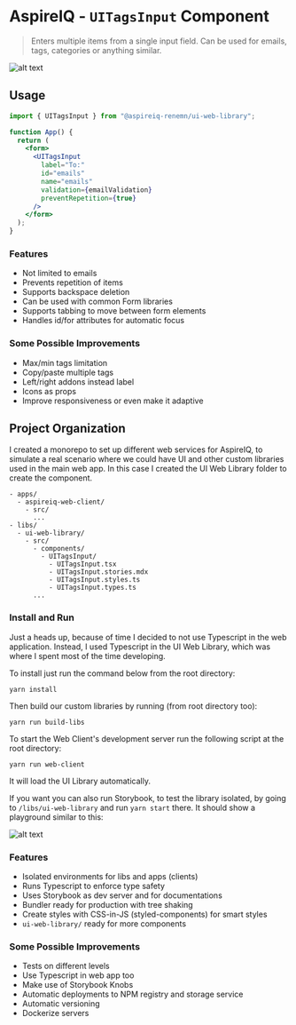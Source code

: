 # AspireIQ - `UITagsInput` Component

> Enters multiple items from a single input field. Can be used for emails, tags, categories or anything similar.

![alt text](https://user-images.githubusercontent.com/106011/87286140-15fdb400-c4be-11ea-98cf-9ff0a1302760.png "Screenshot")

## Usage

```jsx
import { UITagsInput } from "@aspireiq-renemn/ui-web-library";

function App() {
  return (
    <form>
      <UITagsInput
        label="To:"
        id="emails"
        name="emails"
        validation={emailValidation}
        preventRepetition={true}
      />
    </form>
  );
}
```

### Features

- Not limited to emails
- Prevents repetition of items
- Supports backspace deletion
- Can be used with common Form libraries
- Supports tabbing to move between form elements
- Handles id/for attributes for automatic focus

### Some Possible Improvements

- Max/min tags limitation
- Copy/paste multiple tags
- Left/right addons instead label
- Icons as props
- Improve responsiveness or even make it adaptive

## Project Organization

I created a monorepo to set up different web services for AspireIQ, to simulate a real scenario where we could have UI and other custom libraries used in the main web app. In this case I created the UI Web Library folder to create the component.

```
- apps/
  - aspireiq-web-client/
    - src/
      ...
- libs/
  - ui-web-library/
    - src/
      - components/
        - UITagsInput/
          - UITagsInput.tsx
          - UITagsInput.stories.mdx
          - UITagsInput.styles.ts
          - UITagsInput.types.ts
      ...
```

### Install and Run

Just a heads up, because of time I decided to not use Typescript in the web application. Instead, I used Typescript in the UI Web Library, which was where I spent most of the time developing.

To install just run the command below from the root directory:

```
yarn install
```

Then build our custom libraries by running (from root directory too):

```
yarn run build-libs
```

To start the Web Client's development server run the following script at the root directory:

```
yarn run web-client
```

It will load the UI Library automatically.

If you want you can also run Storybook, to test the library isolated, by going to `/libs/ui-web-library` and run `yarn start` there. It should show a playground similar to this:

![alt text](https://user-images.githubusercontent.com/106011/87277303-a5e43380-c4a7-11ea-8737-699d6b37295f.png "Storybook")

### Features

- Isolated environments for libs and apps (clients)
- Runs Typescript to enforce type safety
- Uses Storybook as dev server and for documentations
- Bundler ready for production with tree shaking
- Create styles with CSS-in-JS (styled-components) for smart styles
- `ui-web-library/` ready for more components

### Some Possible Improvements

- Tests on different levels
- Use Typescript in web app too
- Make use of Storybook Knobs
- Automatic deployments to NPM registry and storage service
- Automatic versioning
- Dockerize servers
